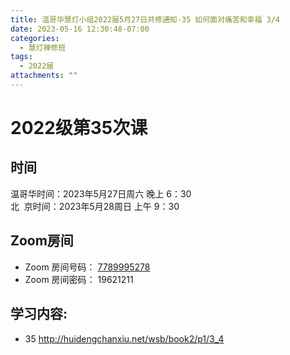 ```yaml
---
title: 温哥华慧灯小组2022届5月27日共修通知-35 如何面对痛苦和幸福 3/4
date: 2023-05-16 12:30:48-07:00
categories:
  - 慧灯禅修班
tags:
  - 2022届
attachments: ""
---
```

# 2022级第35次课

## 时间

温哥华时间：2023年5月27日周六 晚上 6：30\
北  京时间：2023年5月28周日 上午 9：30

## Zoom房间

* Zoom 房间号码： [7789995278](https://us02web.zoom.us/j/7789995278?pwd=VjZmbWJFY2k2K0E5RVB2cTNIQmhqUT09)
* Zoom 房间密码： 19621211

## 学习内容:

* 35 <http://huidengchanxiu.net/wsb/book2/p1/3_4>